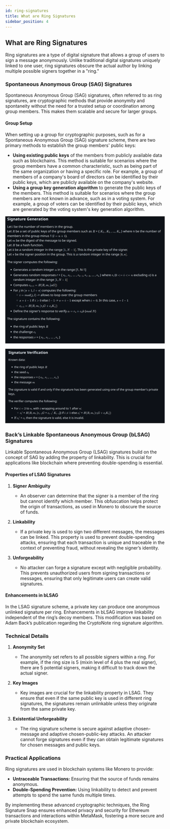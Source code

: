 ```yaml
---
id: ring-signatures
title: What are Ring Signatures
sidebar_position: 4
---
```


## What are Ring Signatures

Ring signatures are a type of digital signature that allows a group of users to sign a message anonymously. Unlike traditional digital signatures uniquely linked to one user, ring signatures obscure the actual author by linking multiple possible signers together in a "ring."

### Spontaneous Anonymous Group (SAG) Signatures

Spontaneous Anonymous Group (SAG) signatures, often referred to as ring signatures, are cryptographic methods that provide anonymity and spontaneity without the need for a trusted setup or coordination among group members. This makes them scalable and secure for larger groups.

#### Group Setup

When setting up a group for cryptographic purposes, such as for a Spontaneous Anonymous Group (SAG) signature scheme, there are two primary methods to establish the group members' public keys:

- **Using existing public keys** of the members from publicly available data such as blockchains. This method is suitable for scenarios where the group members have a common characteristic, such as being part of the same organization or having a specific role. For example, a group of members of a company's board of directors can be identified by their public keys, which are publicly available on the company's website.
- **Using a group key generation algorithm** to generate the public keys of the members. This method is suitable for scenarios where the group members are not known in advance, such as in a voting system. For example, a group of voters can be identified by their public keys, which are generated by the voting system's key generation algorithm.

![Generation](../static/img/generation.png)

![Verification](../static/img/verification.png)



### Back’s Linkable Spontaneous Anonymous Group (bLSAG) Signatures

Linkable Spontaneous Anonymous Group (LSAG) signatures build on the concept of SAG by adding the property of linkability. This is crucial for applications like blockchain where preventing double-spending is essential.

#### Properties of LSAG Signatures

1. **Signer Ambiguity**
   - An observer can determine that the signer is a member of the ring but cannot identify which member. This obfuscation helps protect the origin of transactions, as used in Monero to obscure the source of funds.

2. **Linkability**
   - If a private key is used to sign two different messages, the messages can be linked. This property is used to prevent double-spending attacks, ensuring that each transaction is unique and traceable in the context of preventing fraud, without revealing the signer’s identity.

3. **Unforgeability**
   - No attacker can forge a signature except with negligible probability. This prevents unauthorized users from signing transactions or messages, ensuring that only legitimate users can create valid signatures.

#### Enhancements in bLSAG

In the LSAG signature scheme, a private key can produce one anonymous unlinked signature per ring. Enhancements in bLSAG improve linkability independent of the ring’s decoy members. This modification was based on Adam Back’s publication regarding the CryptoNote ring signature algorithm.

### Technical Details

1. **Anonymity Set**
   - The anonymity set refers to all possible signers within a ring. For example, if the ring size is 5 (mixin level of 4 plus the real signer), there are 5 potential signers, making it difficult to track down the actual signer.

2. **Key Images**
   - Key images are crucial for the linkability property in LSAG. They ensure that even if the same public key is used in different ring signatures, the signatures remain unlinkable unless they originate from the same private key.

3. **Existential Unforgeability**
   - The ring signature scheme is secure against adaptive chosen-message and adaptive chosen-public-key attacks. An attacker cannot forge signatures even if they can obtain legitimate signatures for chosen messages and public keys.

### Practical Applications

Ring signatures are used in blockchain systems like Monero to provide:
- **Untraceable Transactions:** Ensuring that the source of funds remains anonymous.
- **Double-Spending Prevention:** Using linkability to detect and prevent attempts to spend the same funds multiple times.

By implementing these advanced cryptographic techniques, the Ring Signature Snap ensures enhanced privacy and security for Ethereum transactions and interactions within MetaMask, fostering a more secure and private blockchain ecosystem.
